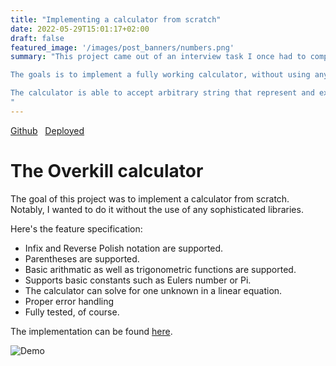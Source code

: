 ```yaml
---
title: "Implementing a calculator from scratch"
date: 2022-05-29T15:01:17+02:00
draft: false
featured_image: '/images/post_banners/numbers.png'
summary: "This project came out of an interview task I once had to complete.\n

The goals is to implement a fully working calculator, without using any of the standard libraries.\n

The calculator is able to accept arbitrary string that represent and expression or equation and solve it.\n
"
---
```


[Github](https://github.com/scheuclu/mandelbrot)&nbsp;&nbsp;
[Deployed](https://share.streamlit.io/scheuclu/overkillcalculator/main/webpage.py)

# The Overkill calculator
The goal of this project was to implement a calculator from scratch.
Notably, I wanted to do it without the use of any sophisticated libraries.

Here's the feature specification:

 - Infix and Reverse Polish notation are supported.
 - Parentheses are supported.
 - Basic arithmatic as well as trigonometric functions are supported.
 - Supports basic constants such as Eulers number or Pi.
 - The calculator can solve for one unknown in a linear equation.
 - Proper error handling
 - Fully tested, of course.

The implementation can be found [here](https://github.com/scheuclu/OverkillCalculator).


![Demo](/images/calculator.gif)

